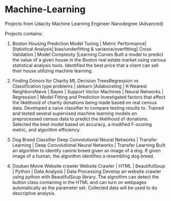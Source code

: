 # Machine-Learning
Projects from Udacity Machine Learning Engineer Nanodegree (Advanced)

Projects contains:

1. Boston Housing Prediction
Model Tuning | Metric Performance| Statistical Analysis| bias/underfitting & variance/overfitting| Cross Validation | Model Complexity |Learning Curves
Built a model to predict the value of a given house in the Boston real estate market using various statistical analysis tools. Identified the best price that a client can sell their house utilizing machine learning.

2. Finding Donors for Charity ML
Decision TreesRegression vs Classification type problems | sklearn |Adaboosting | K-Nearest NeighborsNaive | Bayes | Support Vector Machines | Neural Networks | Regression | Model Fitting and Prediction
Investigated factors that affect the likelihood of charity donations being made based on real census data. Developed a naive classifier to compare testing results to. Trained and tested several supervised machine learning models on preprocessed census data to predict the likelihood of donations. Selected the best model based on accuracy, a modified F-scoring metric, and algorithm efficiency.

3. Dog Breed Classifier
Deep Convolutional Neural Networks | Transfer Learning | Deep Convolutional Neural Networks | Transfer Learning
Built an algorithm to identify canine breed given an image of a dog. If given image of a human, the algorithm identifies a resembling dog breed.

4. Douban Movie Website crawler
Website Crawler | HTML | BeautifulSoup | Python | Data Analysis | Data Processing
Develop an website crawler using python with BeautifulSoup library. The algroithm can detect the button class containing in the HTML and can turn on webpages automatically as the parameter set. Collected data will be used to do descriptive analysis.
